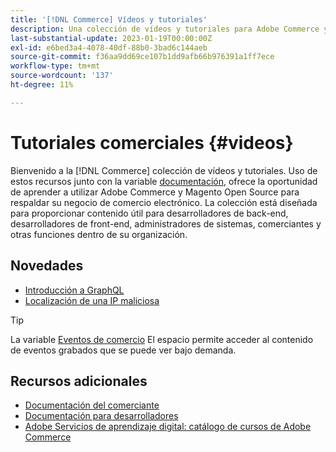 ```yaml
---
title: '[!DNL Commerce] Vídeos y tutoriales'
description: Una colección de vídeos y tutoriales para Adobe Commerce y Magento Open Source
last-substantial-update: 2023-01-19T00:00:00Z
exl-id: e6bed3a4-4078-40df-88b0-3bad6c144aeb
source-git-commit: f36aa9dd69ce107b1dd9afb66b976391a1ff7ece
workflow-type: tm+mt
source-wordcount: '137'
ht-degree: 11%

---
```


# Tutoriales comerciales {#videos}

Bienvenido a la [!DNL Commerce] colección de vídeos y tutoriales. Uso de estos recursos junto con la variable [documentación](https://experienceleague.adobe.com/docs/commerce.html), ofrece la oportunidad de aprender a utilizar Adobe Commerce y Magento Open Source para respaldar su negocio de comercio electrónico. La colección está diseñada para proporcionar contenido útil para desarrolladores de back-end, desarrolladores de front-end, administradores de sistemas, comerciantes y otras funciones dentro de su organización.

<div id="whats-new-section">

## Novedades

- [Introducción a GraphQL](../graphql-rest/intro-graphql.md)
- [Localización de una IP maliciosa](../new-relic/malicious-ip.md)

</div>

>[!TIP]
>
>La variable [Eventos de comercio](https://experienceleague.adobe.com/docs/commerce-events/events/overview.html) El espacio permite acceder al contenido de eventos grabados que se puede ver bajo demanda.

## Recursos adicionales

- [Documentación del comerciante](https://experienceleague.adobe.com/docs/commerce-admin/user-guides/home.html)
- [Documentación para desarrolladores](https://developer.adobe.com/commerce)
- [Adobe Servicios de aprendizaje digital: catálogo de cursos de Adobe Commerce](https://learning.adobe.com/catalog.html?solution=Adobe%20Commerce)
